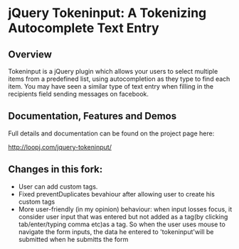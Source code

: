 jQuery Tokeninput: A Tokenizing Autocomplete Text Entry
=======================================================

Overview
--------
Tokeninput is a jQuery plugin which allows your users to select multiple items from a predefined list, using autocompletion as they type to find each item. You may have seen a similar type of text entry when filling in the recipients field sending messages on facebook.

Documentation, Features and Demos
---------------------------------
Full details and documentation can be found on the project page here:

<http://loopj.com/jquery-tokeninput/>


Changes in this fork:
---------------------------------

 * User can add custom tags.
 * Fixed preventDuplicates bevahiour after allowing user to create his custom tags
 * More user-friendly (in my opinion) behaviour: when input losses focus, it consider user input that was entered but not added as a tag(by clicking tab/enter/typing comma etc)as a tag. So when the user uses mouse to navigate the form inputs, the data he entered to 'tokeninput'will be submitted when he submitts the form
